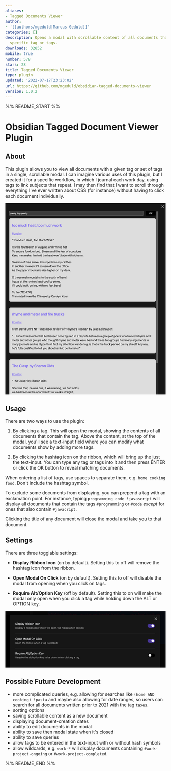 ```yaml
---
aliases:
- Tagged Documents Viewer
author:
- '[[authors/mgeduld|Marcus Geduld]]'
categories: []
description: Opens a modal with scrollable content of all documents that contain a
  specific tag or tags.
downloads: 32852
mobile: true
number: 578
stars: 28
title: Tagged Documents Viewer
type: plugin
updated: '2022-07-17T23:23:02'
url: https://github.com/mgeduld/obsidian-tagged-documents-viewer
version: 1.0.2
---
```


%% README_START %%

# Obsidian Tagged Document Viewer Plugin

## About

This plugin allows you to view all documents with a given tag or set of tags in a single, scrollable modal. I can imagine various uses of this plugin, but I created it for a specific workflow, in which I journal each work day, using tags to link subjects that repeat. I may then find that I want to scroll through everything I've ever written about CSS (for instance) without having to click each document individually. 

![image modal](https://raw.githubusercontent.com/mgeduld/obsidian-tagged-documents-viewer/HEAD/images/modal.png)

## Usage

There are two ways to use the plugin:

1. By clicking a tag. This will open the modal, showing the contents of all documents that contain the tag. Above the content, at the top of the modal, you'll see a text-input field where you can modify what documents show by adding more tags.

2. By clicking the hashtag icon on the ribbon, which will bring up the just the text-input. You can type any tag or tags into it and then press ENTER or click the OK button to reveal matching documents.

When entering a list of tags, use spaces to separate them, e.g. `home cooking food`. Don't include the hashtag symbol. 

To exclude some documents from displaying, you can prepend a tag with an exclamation point. For instance, typing `programming code !javascript` will display all documents that contain the tags `#programming` or `#code` *except* for ones that also contain `#javacript`. 

Clicking the title of any document will close the modal and take you to that document.

## Settings

There are three togglable settings:

- **Display Ribbon Icon** (on by default). Setting this to off will remove the hashtag icon from the ribbon.

- **Open Modal On Click** (on by default). Setting this to off will disable the modal from opening when you click on tags.

- **Require Alt/Option Key** (off by default). Setting this to on will make the modal only open when you click a tag while holding down the ALT or OPTION key. 

![image settings](https://raw.githubusercontent.com/mgeduld/obsidian-tagged-documents-viewer/HEAD/images/settings.png)

## Possible Future Development

- more complicated queries, e.g. allowing for searches like `(home AND cooking) !pasta` and maybe also allowing for date ranges, so users can search for all documents written prior to 2021 with the tag `taxes`.
- sorting options
- saving scrollable content as a new document
- displaying document-creation dates
- ability to edit documents in the modal
- ability to save then modal state when it's closed
- ability to save queries
- allow tags to be entered in the text-input with or without hash symbols
- allow wildcards, e.g. `work-*` will display documents containing `#work-project-ongoing` or `#work-project-completed`.


%% README_END %%